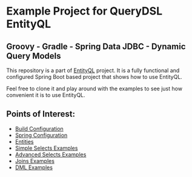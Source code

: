 # Example Project for QueryDSL EntityQL

## Groovy - Gradle - Spring Data JDBC - Dynamic Query Models

This repository is a part of [EntityQL](https://github.com/eXsio/querydsl-entityql) project.
It is a fully functional and configured Spring Boot based project that shows how to use EntityQL.

Feel free to clone it and play around with the examples to see just how convenient it is to use EntityQL. 

## Points of Interest:

- [Build Configuration](https://github.com/eXsio/querydsl-entityql-examples/blob/master/groovy-gradle-spring-data-jdbc-dynamic/pom.xml)
- [Spring Configuration](https://github.com/eXsio/querydsl-entityql-examples/blob/master/groovy-gradle-spring-data-jdbc-dynamic/src/main/groovy/pl/exsio/querydsl/entityql/examples/configuration/EntityQlConfiguration.groovy)
- [Entities](https://github.com/eXsio/querydsl-entityql-examples/tree/master/groovy-gradle-spring-data-jdbc-dynamic/src/main/groovy/pl/exsio/querydsl/entityql/examples/spring_data_jdbc/entity)
- [Simple Selects Examples](https://github.com/eXsio/querydsl-entityql-examples/blob/master/groovy-gradle-spring-data-jdbc-dynamic/src/main/groovy/pl/exsio/querydsl/entityql/examples/spring_data_jdbc/example/dynamic/QJDBCSimpleSelectDynamicExample.groovy)
- [Advanced Selects Examples](https://github.com/eXsio/querydsl-entityql-examples/blob/master/groovy-gradle-spring-data-jdbc-dynamic/src/main/groovy/pl/exsio/querydsl/entityql/examples/spring_data_jdbc/example/dynamic/QJDBCAdvSelectDynamicExample.groovy)
- [Joins Examples](https://github.com/eXsio/querydsl-entityql-examples/blob/master/groovy-gradle-spring-data-jdbc-dynamic/src/main/groovy/pl/exsio/querydsl/entityql/examples/spring_data_jdbc/example/dynamic/QJDBCJoinDynamicExample.groovy)
- [DML Examples](https://github.com/eXsio/querydsl-entityql-examples/blob/master/groovy-gradle-spring-data-jdbc-dynamic/src/main/groovy/pl/exsio/querydsl/entityql/examples/spring_data_jdbc/example/dynamic/QJDBCDmlDynamicExample.groovy)